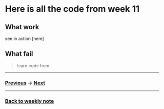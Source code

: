 # Here is all the code from week 11

## What work
see  in action [here]

## What fail

> learn code from []()

---------------------------------------------------
### [Previous]() -> [Next]()  

--------------------------------------------------
### [Back to weekly note](https://github.com/napasornc/c0dew0rd)
